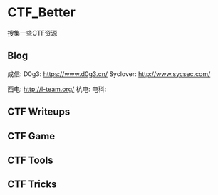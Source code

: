 # CTF_Better
搜集一些CTF资源

## Blog
成信:
D0g3: https://www.d0g3.cn/
Syclover: http://www.sycsec.com/

西电:
http://l-team.org/
杭电:
电科:

## CTF Writeups

## CTF Game

## CTF Tools

## CTF Tricks
